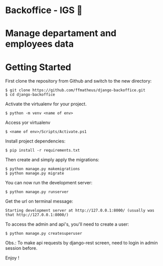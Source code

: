 # Backoffice - IGS 🚀

# Manage departament and employees data

# Getting Started

First clone the repository from Github and switch to the new directory:

    $ git clone https://github.com/ffmatheus/django-backoffice.git
    $ cd django-backoffice
    
Activate the virtualenv for your project.

    $ python -m venv <name of env>

Access yor virtualenv

    $ <name of env>/Scripts/Activate.ps1
    
Install project dependencies:

    $ pip install -r requirements.txt
    
    
Then create and simply apply the migrations:

    $ python manage.py makemigrations
    $ python manage.py migrate
    

You can now run the development server:

    $ python manage.py runserver

Get the url on terminal message: 

    Starting development server at http://127.0.0.1:8000/ (usually was that http://127.0.0.1:8000/)

To access the admin and api's, you'll need to create a user:

    $ python manage.py createsuperuser

Obs.: To make api requests by django-rest screen, need to login in admin session before.

Enjoy ! 